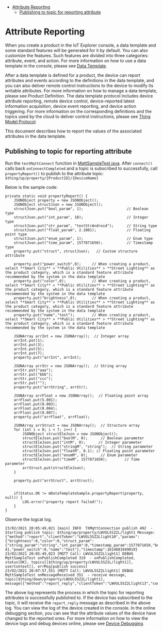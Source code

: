 * [Attribute Reporting](#Attribute-Reporting)
  * [Publishing to topic for reporting attribute](#Publishing-to-topic-for-reporting-attribute)

# Attribute Reporting

When you create a product in the IoT Explorer console, a data template and some standard features will be generated for it by default. You can also customize the features. Such features are divided into three categories: attribute, event, and action. For more information on how to use a data template in the console, please see [Data Template](https://cloud.tencent.com/document/product/1081/44921).

After a data template is defined for a product, the device can report attributes and events according to the definitions in the data template, and you can also deliver remote control instructions to the device to modify its writable attributes. For more information on how to manage a data template, please see Product Definition. The data template protocol includes device attribute reporting, remote device control, device-reported latest information acquisition, device event reporting, and device action triggering. For more information on the corresponding definitions and the topics used by the cloud to deliver control instructions, please see [Thing Model Protocol](https://cloud.tencent.com/document/product/1081/34916).

This document describes how to report the values of the associated attributes in the data template.

## Publishing to topic for reporting attribute 

Run the `testMqttConnect` function in [MqttSampleTest.java](../src/test/java/com/tencent/iot/explorer/device/java/core/mqtt/MqttSampleTest.java). After `connect()` calls back `onConnectCompleted` and a topic is subscribed to successfully, call `propertyReport()` to publish to the attribute topic:
`$thing/up/property/{ProductID}/{DeviceName}`

Below is the sample code:
```
private static void propertyReport() {
    JSONObject property = new JSONObject();
    JSONObject structJson = new JSONObject();
    structJson.put("bool_param", 1);                    // Boolean type
    structJson.put("int_param", 10);                    // Integer type
    structJson.put("str_param", "testStrAndroid");      // String type
    structJson.put("float_param", 2.1001);              // Floating point type
    structJson.put("enum_param", 1);                    // Enum type
    structJson.put("time_param", 1577871650);           // Timestamp type
    property.put("struct", structJson);   // Custom structure attribute
    
    property.put("power_switch",0);     // When creating a product, select **Smart City** > **Public Utilities** > **Street Lighting** as the product category, which is a standard feature attribute recommended by the system in the data template
    property.put("color",0);            // When creating a product, select **Smart City** > **Public Utilities** > **Street Lighting** as the product category, which is a standard feature attribute recommended by the system in the data template
    property.put("brightness",0);       // When creating a product, select **Smart City** > **Public Utilities** > **Street Lighting** as the product category, which is a standard feature attribute recommended by the system in the data template
    property.put("name","test");        // When creating a product, select **Smart City** > **Public Utilities** > **Street Lighting** as the product category, which is a standard feature attribute recommended by the system in the data template
    
    JSONArray arrInt = new JSONArray();  // Integer array
    arrInt.put(1);
    arrInt.put(3);
    arrInt.put(5);
    arrInt.put(7);
    property.put("arrInt", arrInt);
    
    JSONArray arrStr = new JSONArray();  // String array
    arrStr.put("aaa");
    arrStr.put("bbb");
    arrStr.put("ccc");
    arrStr.put("");
    property.put("arrString", arrStr);
    
    JSONArray arrFloat = new JSONArray();  // Floating point array
    arrFloat.put(5.001);
    arrFloat.put(0.003);
    arrFloat.put(0.004);
    arrFloat.put(0.007);
    property.put("arrFloat", arrFloat);
    
    JSONArray arrStruct = new JSONArray();  // Structure array
    for (int i = 0; i < 7; i++) {
        JSONObject structEleJson = new JSONObject();
        structEleJson.put("boolM", 0);      // Boolean parameter
        structEleJson.put("intM", 0);      // Integer parameter
        structEleJson.put("stringM", "string");  // String parameter
        structEleJson.put("floatM", 0.1); // Floating point parameter
        structEleJson.put("enumM", 0);      // Enum parameter
        structEleJson.put("timeM", 1577871650);        // Time parameter
        arrStruct.put(structEleJson);
    }
    
    property.put("arrStruct", arrStruct);
    
    
    if(Status.OK != mDataTemplateSample.propertyReport(property, null)) {
        LOG.error("property report failed!");
    }
}
```

Observe the logcat log.
```
23/02/2021 20:05:49,021 [main] INFO  TXMqttConnection publish 492  - Starting publish topic: $thing/up/property/LWVUL5SZ2L/light1 Message: {"method":"report","clientToken":"LWVUL5SZ2Llight10","params":{"brightness":0,"color":0,"struct_param":{"string_param":"string","int_param":0,"timestamp_param":1577871650,"bool_param":0,"enum_param":0,"float_param":1.0E-4},"power_switch":0,"name":"test"},"timestamp":1614081949019}
23/02/2021 20:05:49,023 [MQTT Call: LWVUL5SZ2Llight1] DEBUG MqttSampleTest onPublishCompleted 319  - onPublishCompleted, status[OK], topics[[$thing/up/property/LWVUL5SZ2L/light1]],  userContext[], errMsg[publish success]
23/02/2021 20:07:57,551 [MQTT Call: LWVUL5SZ2Llight1] DEBUG MqttSampleTest onMessageReceived 351  - receive message, topic[$thing/down/property/LWVUL5SZ2L/light1], message[{"method":"report_reply","clientToken":"LWVUL5SZ2Llight13","code":0,"status":"success"}]
```
The above log represents the process in which the topic for reporting attributes is successfully published to. If the device has subscribed to the topic, it will receive the `report_reply` message as described in the above log. You can view the log of the device created in the console. In the online debugging section, you can see that the attribute values of the device have changed to the reported ones. For more information on how to view the device logs and debug devices online, please see [Device Debugging](https://cloud.tencent.com/document/product/1081/34741).

